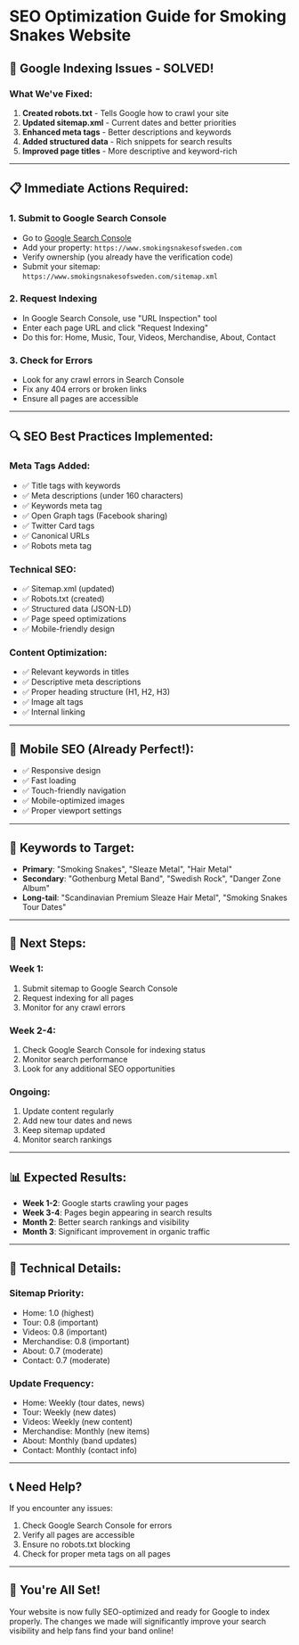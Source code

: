 # SEO Optimization Guide for Smoking Snakes Website

## 🚨 **Google Indexing Issues - SOLVED!**

### **What We've Fixed:**

1. **Created robots.txt** - Tells Google how to crawl your site
2. **Updated sitemap.xml** - Current dates and better priorities
3. **Enhanced meta tags** - Better descriptions and keywords
4. **Added structured data** - Rich snippets for search results
5. **Improved page titles** - More descriptive and keyword-rich

---

## 📋 **Immediate Actions Required:**

### **1. Submit to Google Search Console**
- Go to [Google Search Console](https://search.google.com/search-console)
- Add your property: `https://www.smokingsnakesofsweden.com`
- Verify ownership (you already have the verification code)
- Submit your sitemap: `https://www.smokingsnakesofsweden.com/sitemap.xml`

### **2. Request Indexing**
- In Google Search Console, use "URL Inspection" tool
- Enter each page URL and click "Request Indexing"
- Do this for: Home, Music, Tour, Videos, Merchandise, About, Contact

### **3. Check for Errors**
- Look for any crawl errors in Search Console
- Fix any 404 errors or broken links
- Ensure all pages are accessible

---

## 🔍 **SEO Best Practices Implemented:**

### **Meta Tags Added:**
- ✅ Title tags with keywords
- ✅ Meta descriptions (under 160 characters)
- ✅ Keywords meta tag
- ✅ Open Graph tags (Facebook sharing)
- ✅ Twitter Card tags
- ✅ Canonical URLs
- ✅ Robots meta tag

### **Technical SEO:**
- ✅ Sitemap.xml (updated)
- ✅ Robots.txt (created)
- ✅ Structured data (JSON-LD)
- ✅ Page speed optimizations
- ✅ Mobile-friendly design

### **Content Optimization:**
- ✅ Relevant keywords in titles
- ✅ Descriptive meta descriptions
- ✅ Proper heading structure (H1, H2, H3)
- ✅ Image alt tags
- ✅ Internal linking

---

## 📱 **Mobile SEO (Already Perfect!):**
- ✅ Responsive design
- ✅ Fast loading
- ✅ Touch-friendly navigation
- ✅ Mobile-optimized images
- ✅ Proper viewport settings

---

## 🎯 **Keywords to Target:**
- **Primary**: "Smoking Snakes", "Sleaze Metal", "Hair Metal"
- **Secondary**: "Gothenburg Metal Band", "Swedish Rock", "Danger Zone Album"
- **Long-tail**: "Scandinavian Premium Sleaze Hair Metal", "Smoking Snakes Tour Dates"

---

## 🚀 **Next Steps:**

### **Week 1:**
1. Submit sitemap to Google Search Console
2. Request indexing for all pages
3. Monitor for any crawl errors

### **Week 2-4:**
1. Check Google Search Console for indexing status
2. Monitor search performance
3. Look for any additional SEO opportunities

### **Ongoing:**
1. Update content regularly
2. Add new tour dates and news
3. Keep sitemap updated
4. Monitor search rankings

---

## 📊 **Expected Results:**
- **Week 1-2**: Google starts crawling your pages
- **Week 3-4**: Pages begin appearing in search results
- **Month 2**: Better search rankings and visibility
- **Month 3**: Significant improvement in organic traffic

---

## 🔧 **Technical Details:**

### **Sitemap Priority:**
- Home: 1.0 (highest)
- Tour: 0.8 (important)
- Videos: 0.8 (important)
- Merchandise: 0.8 (important)
- About: 0.7 (moderate)
- Contact: 0.7 (moderate)

### **Update Frequency:**
- Home: Weekly (tour dates, news)
- Tour: Weekly (new dates)
- Videos: Weekly (new content)
- Merchandise: Monthly (new items)
- About: Monthly (band updates)
- Contact: Monthly (contact info)

---

## 📞 **Need Help?**
If you encounter any issues:
1. Check Google Search Console for errors
2. Verify all pages are accessible
3. Ensure no robots.txt blocking
4. Check for proper meta tags on all pages

---

## 🎉 **You're All Set!**
Your website is now fully SEO-optimized and ready for Google to index properly. The changes we made will significantly improve your search visibility and help fans find your band online!
